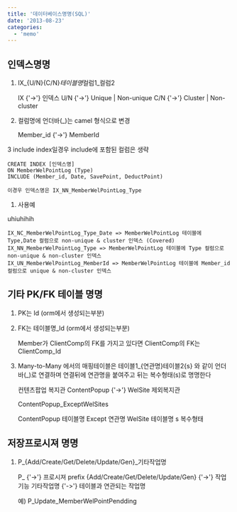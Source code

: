 ```yaml
---
title: '데이터베이스명명(SQL)'
date: '2013-08-23'
categories:
  - 'memo'
---
```


## 인덱스명명

1. IX\_\{U/N\}\{C/N\}*테이블명*컬럼1\_컬럼2

   IX {'->'} 인덱스 U/N {'->'} Unique | Non-unique C/N {'->'} Cluster | Non-cluster

2. 컬럼명에 언더바(\_)는 camel 형식으로 변경

   Member_id {'->'} MemberId

3 include index일경우 include에 포함된 컬럼은 생략

```
CREATE INDEX [인덱스명]
ON MemberWelPointLog (Type)
INCLUDE (Member_id, Date, SavePoint, DeductPoint)

이경우 인덱스명은 IX_NN_MemberWelPointLog_Type
```

1. 사용예

uhiuhihih

```
IX_NC_MemberWelPointLog_Type_Date => MemberWelPointLog 테이블에 Type,Date 컬럼으로 non-unique & cluster 인덱스 (Covered)
IX_NN_MemberWelPointLog_Type => MemberWelPointLog 테이블에 Type 컬럼으로 non-unique & non-cluster 인덱스
IX_UN_MemberWelPointLog_MemberId => MemberWelPointLog 테이블에 Member_id 컬럼으로 unique & non-cluster 인덱스
```

## 기타 PK/FK 테이블 명명

1. PK는 Id (orm에서 생성되는부분)
2. FK는 테이블명\_Id (orm에서 생성되는부분)

   Member가 ClientComp의 FK를 가지고 있다면 ClientComp의 FK는 ClientComp_Id

3. Many-to-Many 에서의 매핑테이블은 테이블1\_\{연관명\}테이블2\{s\} 와 같이 언더바(\_)로 연결하며 연결뒤에 연관명을 붙여주고 뒤는 복수형태(s)로 명명한다

   컨텐츠팝업 복지관 ContentPopup {'->'} WelSite 제외복지관

   ContentPopup_ExceptWelSites

   ContentPopup 테이블명 Except 연관명 WelSite 테이블명 s 복수형태

## 저장프로시져 명명

1. P\_\{Add/Create/Get/Delete/Update/Gen\}\_기타작업명

   P\_ {'->'} 프로시져 prefix \{Add/Create/Get/Delete/Update/Gen\} {'->'} 작업기능 기타작업명 {'->'} 테이블과 연관되는 작업명

   예) P_Update_MemberWelPointPendding
